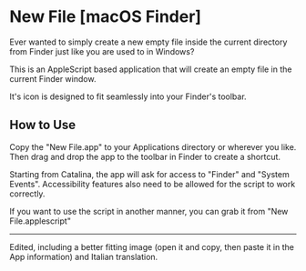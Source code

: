# New File [macOS Finder] 

Ever wanted to simply create a new empty file inside the current directory from Finder just like you are used to in Windows?

This is an AppleScript based application that will create an empty file in the current Finder window. 

It's icon is designed to fit seamlessly into your Finder's toolbar.

## How to Use
Copy the "New File.app" to your Applications directory or wherever you like. Then drag and drop the app to the toolbar in Finder to create a shortcut.


Starting from Catalina, the app will ask for access to "Finder" and "System Events". Accessibility features also need to be allowed for the script to work correctly.

If you want to use the script in another manner, you can grab it from "New File.applescript"

----

Edited, including a better fitting image (open it and copy, then paste it in the App information) and Italian translation.
